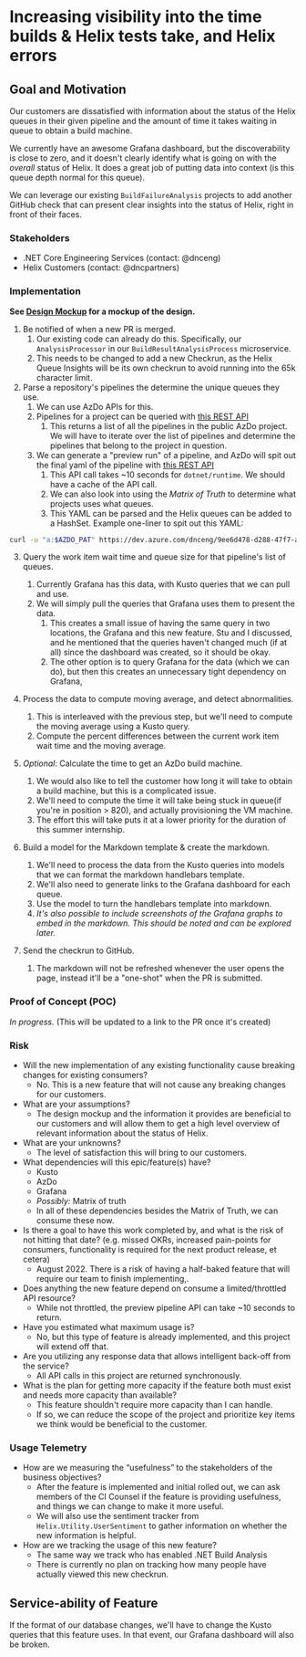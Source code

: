 #  Increasing visibility into the time builds & Helix tests take, and Helix errors 

## Goal and Motivation

Our customers are dissatisfied with information about the status of the Helix queues in their given pipeline and the amount of time it takes waiting in queue to obtain a build machine. 

We currently have an awesome Grafana dashboard, but the discoverability is close to zero, and it doesn't clearly identify what is going on with the *overall* status of Helix. It does a great job of putting data into context (is this queue depth normal for this queue).

We can leverage our existing `BuildFailureAnalysis` projects to add another GitHub check that can present clear insights into the status of Helix, right in front of their faces.


### Stakeholders

* .NET Core Engineering Services (contact: @dnceng)
* Helix Customers (contact: @dncpartners)

### Implementation

**See [Design Mockup](IncreaseVisibilityHelixQueues/design-mockup.md) for a mockup of the design.**

1. Be notified of when a new PR is merged.
   1. Our existing code can already do this. Specifically, our `AnalysisProcessor` in our `BuildResultAnalysisProcess` microservice.
   2. This needs to be changed to add a new Checkrun, as the Helix Queue Insights will be its own checkrun to avoid running into the 65k character limit.
2. Parse a repository's pipelines the determine the unique queues they use.
   1. We can use AzDo APIs for this.
   2. Pipelines for a project can be queried with [this REST API](https://docs.microsoft.com/en-us/rest/api/azure/devops/pipelines/pipelines/list?view=azure-devops-rest-6.0)
      1. This returns a list of all the pipelines in the public AzDo project. We will have to iterate over the list of pipelines and determine the pipelines that belong to the project in question.
   3. We can generate a "preview run" of a pipeline, and AzDo will spit out the final yaml of the pipeline with [this REST API](https://docs.microsoft.com/en-us/rest/api/azure/devops/pipelines/preview/preview?view=azure-devops-rest-7.1)
      1. This API call takes ~10 seconds for `dotnet/runtime`. We should have a cache of the API call.
      2. We can also look into using the *Matrix of Truth* to determine what projects uses what queues.
      3. This YAML can be parsed and the Helix queues can be added to a HashSet. Example one-liner to spit out this YAML:
```bash
curl -u "a:$AZDO_PAT" https://dev.azure.com/dnceng/9ee6d478-d288-47f7-aacc-f6e6d082ae6d/_apis/pipelines/686/preview?api-version=7.1-preview.1 -X POST -H 'Content-Type: application/json' --data '{"previewRun": true}' | jq .finalYaml | sed 's/\\n/\n/g'
```
3. Query the work item wait time and queue size for that pipeline's list of queues.
   1. Currently Grafana has this data, with Kusto queries that we can pull and use.
   2. We will simply pull the queries that Grafana uses them to present the data.
      1. This creates a small issue of having the same query in two locations, the Grafana and this new feature. Stu and I discussed, and he mentioned that the queries haven't changed much (if at all) since the dashboard was created, so it should be okay.
      2. The other option is to query Grafana for the data (which we can do), but then this creates an unnecessary tight dependency on Grafana,

4. Process the data to compute moving average, and detect abnormalities.
   1. This is interleaved with the previous step, but we'll need to compute the moving average using a Kusto query.
   2. Compute the percent differences between the current work item wait time and the moving average.
  
5. *Optional*: Calculate the time to get an AzDo build machine.
   1. We would also like to tell the customer how long it will take to obtain a build machine, but this is a complicated issue.
   2. We'll need to compute the time it will take being stuck in queue(if you're in position > 820), and actually provisioning the VM machine.
   3. The effort this will take puts it at a lower priority for the duration of this summer internship.
   
6. Build a model for the Markdown template & create the markdown.
   1. We'll need to process the data from the Kusto queries into models that we can format the markdown handlebars template.
   2. We'll also need to generate links to the Grafana dashboard for each queue.
   3. Use the model to turn the handlebars template into markdown.
   4. *It's also possible to include screenshots of the Grafana graphs to embed in the markdown. This should be noted and can be explored later.*

7. Send the checkrun to GitHub.
   1. The markdown will not be refreshed whenever the user opens the page, instead it'll be a "one-shot" when the PR is submitted.

### Proof of Concept (POC)

*In progress.* (This will be updated to a link to the PR once it's created)

### Risk

- Will the new implementation of any existing functionality cause breaking changes for existing consumers?
  - No. This is a new feature that will not cause any breaking changes for our customers.
- What are your assumptions?
  - The design mockup and the information it provides are beneficial to our customers and will allow them to get a high level overview of relevant information about the status of Helix.
- What are your unknowns?
  - The level of satisfaction this will bring to our customers.
- What dependencies will this epic/feature(s) have?
  - Kusto
  - AzDo
  - Grafana
  - *Possibly:* Matrix of truth
  - In all of these dependencies besides the Matrix of Truth, we can consume these now. 
- Is there a goal to have this work completed by, and what is the risk of not hitting that date? (e.g. missed OKRs, increased pain-points for consumers, functionality is required for the next product release, et cetera)
  - August 2022. There is a risk of having a half-baked feature that will require our team to finish implementing,.
- Does anything the new feature depend on consume a limited/throttled API resource? 
  - While not throttled, the preview pipeline API can take ~10 seconds to return.
- Have you estimated what maximum usage is? 
  - No, but this type of feature is already implemented, and this project will extend off that.
- Are you utilizing any response data that allows intelligent back-off from the service?
  - All API calls in this project are returned synchronously.
- What is the plan for getting more capacity if the feature both must exist and needs more capacity than available?
  - This feature shouldn't require more capacity than I can handle.
  - If so, we can reduce the scope of the project and prioritize key items we think would be beneficial to the customer.

### Usage Telemetry

- How are we measuring the “usefulness” to the stakeholders of the business objectives?
  - After the feature is implemented and initial rolled out, we can ask members of the CI Counsel if the feature is providing usefulness, and things we can change to make it more useful.
  - We will also use the sentiment tracker from `Helix.Utility.UserSentiment` to gather information on whether the new information is helpful.
- How are we tracking the usage of this new feature?
  - The same way we track who has enabled .NET Build Analysis
  - There is currently no plan on tracking how many people have actually viewed this new checkrun.

## Service-ability of Feature

If the format of our database changes, we'll have to change the Kusto queries that this feature uses. In that event, our Grafana dashboard will also be broken.